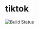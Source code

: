 tiktok
======
[![Build Status](https://travis-ci.org/wjdix/tiktok.png?branch=master)](https://travis-ci.org/wjdix/tiktok)
